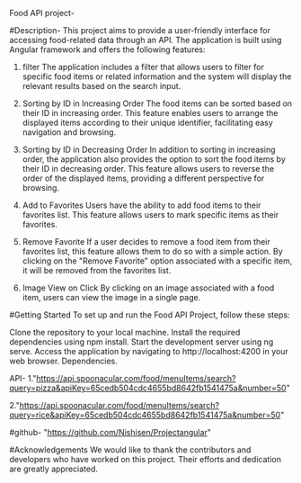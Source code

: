 Food API project-

#Description-
 This project aims to provide a user-friendly interface for accessing food-related data through an API. The application is built using Angular framework and offers the following features:

1. filter
The application includes a filter that allows users to filter for specific food items or related information and the system will display the relevant results based on the search input.


2. Sorting by ID in Increasing Order
The food items can be sorted based on their ID in increasing order. This feature enables users to arrange the displayed items according to their unique identifier, facilitating easy navigation and browsing.

3. Sorting by ID in Decreasing Order
In addition to sorting in increasing order, the application also provides the option to sort the food items by their ID in decreasing order. This feature allows users to reverse the order of the displayed items, providing a different perspective for browsing.

4. Add to Favorites
Users have the ability to add food items to their favorites list. This feature allows users to mark specific items as their favorites.

5. Remove Favorite
If a user decides to remove a food item from their favorites list, this feature allows them to do so with a simple action. By clicking on the "Remove Favorite" option associated with a specific item, it will be removed from the favorites list.

6. Image View on Click
By clicking on an image associated with a food item, users can view the image in a single page.

#Getting Started
To set up and run the Food API Project, follow these steps:

Clone the repository to your local machine.
Install the required dependencies using npm install.
Start the development server using ng serve.
Access the application by navigating to http://localhost:4200 in your web browser.
Dependencies.

API-
1."https://api.spoonacular.com/food/menuItems/search?query=pizza&apiKey=65cedb504cdc4655bd8642fb1541475a&number=50"

2."https://api.spoonacular.com/food/menuItems/search?query=rice&apiKey=65cedb504cdc4655bd8642fb1541475a&number=50"

#github-
"https://github.com/Nishisen/Projectangular"


#Acknowledgements
We would like to thank the contributors and developers who have worked on this project. Their efforts and dedication are greatly appreciated.